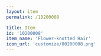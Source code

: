 ```yaml
---
layout: item
permalink: /10200008

title: Item
id: '10200008'
item_name: 'Flower-knotted Hair'
icon_url: 'customize/00200008.png'
---
```

